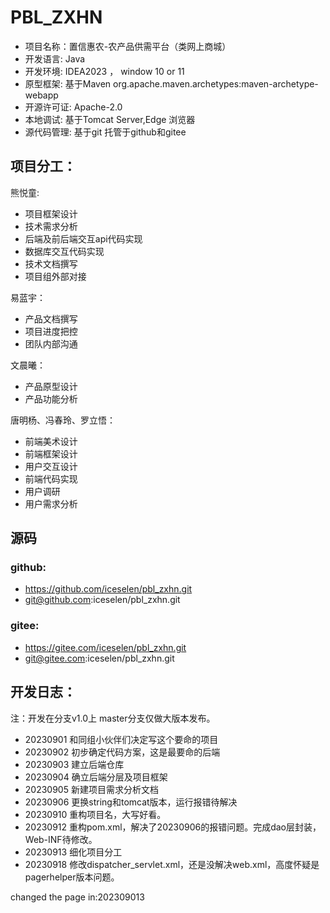 # PBL_ZXHN
- 项目名称：置信惠农-农产品供需平台（类网上商城）
- 开发语言: Java
- 开发环境: IDEA2023 ， window 10 or 11
- 原型框架: 基于Maven org.apache.maven.archetypes:maven-archetype-webapp
- 开源许可证: Apache-2.0
- 本地调试: 基于Tomcat Server,Edge 浏览器
- 源代码管理: 基于git 托管于github和gitee

## 项目分工：
熊悦童:
- 项目框架设计
- 技术需求分析
- 后端及前后端交互api代码实现
- 数据库交互代码实现
- 技术文档撰写
- 项目组外部对接

易蓝宇：
- 产品文档撰写
- 项目进度把控
- 团队内部沟通

文晨曦：
- 产品原型设计
- 产品功能分析

唐明杨、冯春玲、罗立悟：
- 前端美术设计
- 前端框架设计
- 用户交互设计
- 前端代码实现
- 用户调研
- 用户需求分析

## 源码
### github:
- https://github.com/iceselen/pbl_zxhn.git
- git@github.com:iceselen/pbl_zxhn.git

### gitee:
- https://gitee.com/iceselen/pbl_zxhn.git
- git@gitee.com:iceselen/pbl_zxhn.git

## 开发日志：
注：开发在分支v1.0上 master分支仅做大版本发布。
- 20230901 和同组小伙伴们决定写这个要命的项目
- 20230902 初步确定代码方案，这是最要命的后端
- 20230903 建立后端仓库
- 20230904 确立后端分层及项目框架
- 20230905 新建项目需求分析文档
- 20230906 更换string和tomcat版本，运行报错待解决
- 20230910 重构项目名，大写好看。
- 20230912 重构pom.xml，解决了20230906的报错问题。完成dao层封装，Web-INF待修改。
- 20230913 细化项目分工
- 20230918 修改dispatcher_servlet.xml，还是没解决web.xml，高度怀疑是pagerhelper版本问题。

changed the page in:202309013